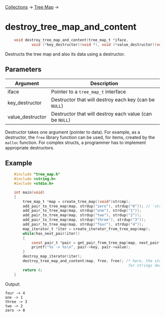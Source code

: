 [Collections](../collections.md) &rarr; [Tree Map](tree_map.md) &rarr;

# destroy_tree_map_and_content

```c
    void destroy_tree_map_and_content(tree_map_t *iface,
            void (*key_destructor)(void *), void (*value_destructor)(void *));
```

Destructs the tree map and also its data using a destructor.

## Parameters

Argument|Description
--------|-----------
iface|Pointer to a `tree_map_t` interface
key_destructor|Destructor that will destroy each key (can be `NULL`)
value_destructor|Destructor that will destroy each value (can be `NULL`)

Destructor takes one argument (pointer to data). For example, as a destructor, the `free` library function can be used, for items, created by the `malloc` function. For complex structs, a programmer has to implement appropriate destructors.

## Example

```c
    #include "tree_map.h"
    #include <string.h>
    #include <stdio.h>

    int main(void)
    {
        tree_map_t *map = create_tree_map((void*)strcmp);
        add_pair_to_tree_map(map, strdup("zero"), strdup("0")); // 'strdup' allocates memory for strings
        add_pair_to_tree_map(map, strdup("one"), strdup("1"));
        add_pair_to_tree_map(map, strdup("two"), strdup("2"));
        add_pair_to_tree_map(map, strdup("three"), strdup("3"));
        add_pair_to_tree_map(map, strdup("four"), strdup("4"));
        map_iterator_t *iter = create_iterator_from_tree_map(map);
        while(has_next_pair(iter))
        {
            const pair_t *pair = get_pair_from_tree_map(map, next_pair(iter)->key);
            printf("%s -> %s\n", pair->key, pair->value);
        }
        destroy_map_iterator(iter);
        destroy_tree_map_and_content(map, free, free); /* here, the stdlib 'free' method is used
                                                        for strings deallocation */
        return 0;
    }

```
Output:

    four -> 4
    one -> 1
    three -> 3
    two -> 2
    zero -> 0
